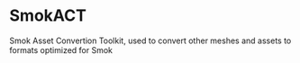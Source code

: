 # SmokACT
Smok Asset Convertion Toolkit, used to convert other meshes and assets to formats optimized for Smok
